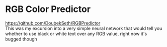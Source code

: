 # RGB Color Predictor
https://github.com/DoubekSeth/RGBPredictor  
This was my excursion into a very simple neural network that would tell you whether to use black or white text over any RGB value, right now it's bugged though
